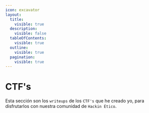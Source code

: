 ```yaml
---
icon: excavator
layout:
  title:
    visible: true
  description:
    visible: false
  tableOfContents:
    visible: true
  outline:
    visible: true
  pagination:
    visible: true
---
```


# CTF's

Esta sección son los `writeups` de los `CTF's` que he creado yo, para disfrutarlos con nuestra comunidad de `Hackin Ético`.
